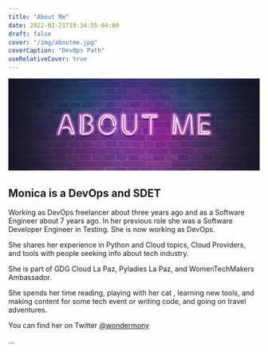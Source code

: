 ```yaml
---
title: "About Me"
date: 2022-02-21T19:34:55-04:00
draft: false
cover: "/img/aboutme.jpg"
coverCaption: "DevOps Path"
useRelativeCover: true
---
```


![alt text](/img/aboutme.jpg)
## Monica is a DevOps and SDET 

Working as DevOps freelancer about three years ago and as a Software Engineer about 7 years ago. In her previous role she was a Software Developer Engineer in Testing. She is now working as DevOps.


She shares her experience in Python and Cloud topics, Cloud Providers, and tools with people seeking info about tech industry. 


She is part of GDG Cloud La Paz, Pyladies La Paz, and WomenTechMakers Ambassador.


She spends her time reading, playing with her cat , learning new tools, and making content for some tech event or writing code, and going on travel adventures.


You can find her on Twitter [@wondermony](https://twitter.com/wondermony)

...
